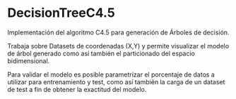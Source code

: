 # DecisionTreeC4.5

Implementación del algoritmo C4.5 para generación de Árboles de decisión.

Trabaja sobre Datasets de coordenadas (X,Y) y permite visualizar el modelo de árbol generado como así también el particionado del espacio bidimensional.

Para validar el modelo es posible parametrizar el porcentaje de datos a utilizar para entrenamiento y test, como así también la carga de un dataset de test a fin de obtener la exactitud del modelo.
